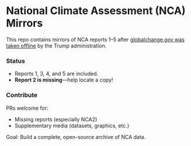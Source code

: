 # National Climate Assessment (NCA) Mirrors  

This repo contains mirrors of NCA reports 1–5 after [globalchange.gov was taken offline](https://www.npr.org/2025/07/01/nx-s1-5453501/national-climate-assessment-nca5-archive-report) by the Trump administration.  

### Status  
- Reports 1, 3, 4, and 5 are included.
- **Report 2 is missing**—help locate a copy!

### Contribute  
PRs welcome for:  
- Missing reports (especially NCA2)  
- Supplementary media (datasets, graphics, etc.)  

Goal: Build a complete, open-source archive of NCA data.
